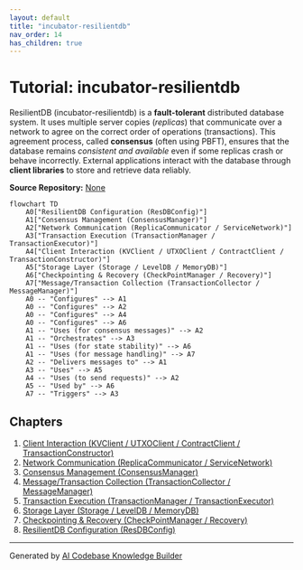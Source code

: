```yaml
---
layout: default
title: "incubator-resilientdb"
nav_order: 14
has_children: true
---
```


# Tutorial: incubator-resilientdb

ResilientDB (incubator-resilientdb) is a **fault-tolerant** distributed database system.
It uses multiple server copies (_replicas_) that communicate over a network to agree on the correct order of operations (transactions).
This agreement process, called **consensus** (often using PBFT), ensures that the database remains _consistent and available_ even if some replicas crash or behave incorrectly.
External applications interact with the database through **client libraries** to store and retrieve data reliably.

**Source Repository:** [None](None)

```mermaid
flowchart TD
    A0["ResilientDB Configuration (ResDBConfig)"]
    A1["Consensus Management (ConsensusManager)"]
    A2["Network Communication (ReplicaCommunicator / ServiceNetwork)"]
    A3["Transaction Execution (TransactionManager / TransactionExecutor)"]
    A4["Client Interaction (KVClient / UTXOClient / ContractClient / TransactionConstructor)"]
    A5["Storage Layer (Storage / LevelDB / MemoryDB)"]
    A6["Checkpointing & Recovery (CheckPointManager / Recovery)"]
    A7["Message/Transaction Collection (TransactionCollector / MessageManager)"]
    A0 -- "Configures" --> A1
    A0 -- "Configures" --> A2
    A0 -- "Configures" --> A4
    A0 -- "Configures" --> A6
    A1 -- "Uses (for consensus messages)" --> A2
    A1 -- "Orchestrates" --> A3
    A1 -- "Uses (for state stability)" --> A6
    A1 -- "Uses (for message handling)" --> A7
    A2 -- "Delivers messages to" --> A1
    A3 -- "Uses" --> A5
    A4 -- "Uses (to send requests)" --> A2
    A5 -- "Used by" --> A6
    A7 -- "Triggers" --> A3
```

## Chapters

1. [Client Interaction (KVClient / UTXOClient / ContractClient / TransactionConstructor)](01_client_interaction__kvclient___utxoclient___contractclient___transactionconstructor_.md)
2. [Network Communication (ReplicaCommunicator / ServiceNetwork)](02_network_communication__replicacommunicator___servicenetwork_.md)
3. [Consensus Management (ConsensusManager)](03_consensus_management__consensusmanager_.md)
4. [Message/Transaction Collection (TransactionCollector / MessageManager)](04_message_transaction_collection__transactioncollector___messagemanager_.md)
5. [Transaction Execution (TransactionManager / TransactionExecutor)](05_transaction_execution__transactionmanager___transactionexecutor_.md)
6. [Storage Layer (Storage / LevelDB / MemoryDB)](06_storage_layer__storage___leveldb___memorydb_.md)
7. [Checkpointing & Recovery (CheckPointManager / Recovery)](07_checkpointing___recovery__checkpointmanager___recovery_.md)
8. [ResilientDB Configuration (ResDBConfig)](08_resilientdb_configuration__resdbconfig_.md)

---

Generated by [AI Codebase Knowledge Builder](https://github.com/The-Pocket/Tutorial-Codebase-Knowledge)
